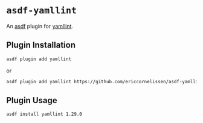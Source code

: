 # `asdf-yamllint`

An [asdf] plugin for [yamllint].

## Plugin Installation

```sh
asdf plugin add yamllint
```

or

```sh
asdf plugin add yamllint https://github.com/ericcornelissen/asdf-yamllint
```

## Plugin Usage

```sh
asdf install yamllint 1.29.0
```

[asdf]: https://asdf-vm.com
[yamllint]: https://github.com/adrienverge/yamllint
